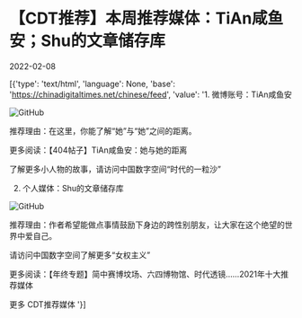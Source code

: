 # 【CDT推荐】本周推荐媒体：TiAn咸鱼安；Shu的文章储存库

2022-02-08

[{'type': 'text/html', 'language': None, 'base': 'https://chinadigitaltimes.net/chinese/feed', 'value': '1. 微博账号：TiAn咸鱼安

![GitHub](https://chinadigitaltimes.net/chinese/files/2022/02/Image-from-iOS.jpg)

推荐理由：在这里，你能了解“她”与“她”之间的距离。

更多阅读：【404帖子】TiAn咸鱼安：她与她的距离

了解更多小人物的故事，请访问中国数字空间“时代的一粒沙”

2. 个人媒体：Shu的文章储存库

![GitHub](https://chinadigitaltimes.net/chinese/files/2022/02/SHU.jpg)

推荐理由：作者希望能做点事情鼓励下身边的跨性别朋友，让大家在这个绝望的世界中爱自己。

请访问中国数字空间了解更多“女权主义”







更多阅读：【年终专题】简中赛博坟场、六四博物馆、时代透镜……2021年十大推荐媒体

更多 CDT推荐媒体 '}]